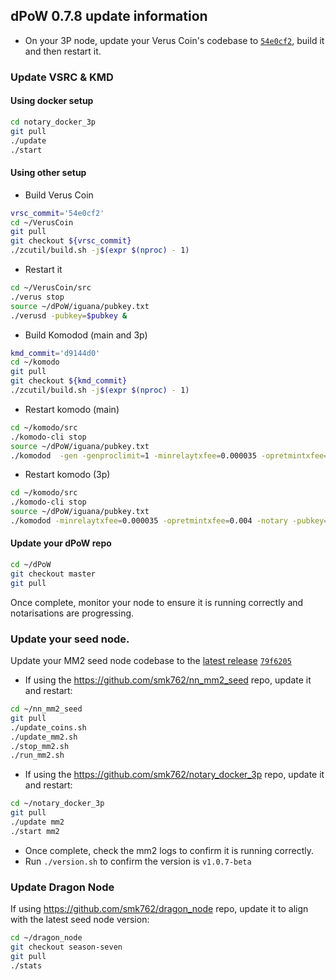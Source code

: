## dPoW 0.7.8 update information

- On your 3P node, update your Verus Coin's codebase to [`54e0cf2`](https://github.com/VerusCoin/VerusCoin/tree/54e0cf27af6cc1f0204830f7009e10d9a05d040b), build it and then restart it.

### Update VSRC & KMD

#### Using docker setup

```bash
cd notary_docker_3p
git pull
./update
./start
```

#### Using other setup

- Build Verus Coin

```bash
vrsc_commit='54e0cf2'
cd ~/VerusCoin
git pull
git checkout ${vrsc_commit}
./zcutil/build.sh -j$(expr $(nproc) - 1)
```

- Restart it

```bash
cd ~/VerusCoin/src
./verus stop
source ~/dPoW/iguana/pubkey.txt
./verusd -pubkey=$pubkey &
```
- Build Komodod (main and 3p)

```bash
kmd_commit='d9144d0'
cd ~/komodo
git pull
git checkout ${kmd_commit}
./zcutil/build.sh -j$(expr $(nproc) - 1)
```

- Restart komodo (main)

```bash
cd ~/komodo/src
./komodo-cli stop
source ~/dPoW/iguana/pubkey.txt
./komodod  -gen -genproclimit=1 -minrelaytxfee=0.000035 -opretmintxfee=0.004 -notary=.litecoin/litecoin.conf -pubkey=$pubkey &
```

- Restart komodo (3p)

```bash
cd ~/komodo/src
./komodo-cli stop
source ~/dPoW/iguana/pubkey.txt
./komodod -minrelaytxfee=0.000035 -opretmintxfee=0.004 -notary -pubkey=$pubkey &
```

#### Update your dPoW repo

```bash
cd ~/dPoW
git checkout master
git pull
```

Once complete, monitor your node to ensure it is running correctly and notarisations are progressing.


### Update your seed node.

Update your MM2 seed node codebase to the [latest release](https://github.com/KomodoPlatform/komodo-defi-framework/releases/tag/v1.0.7-beta)  [`79f6205`](https://github.com/KomodoPlatform/komodo-defi-framework/tree/79f620559a635704959d3e88067f7ffe5ee30f1f)

- If using the https://github.com/smk762/nn_mm2_seed repo, update it and restart:

```bash
cd ~/nn_mm2_seed
git pull
./update_coins.sh
./update_mm2.sh
./stop_mm2.sh
./run_mm2.sh
```

- If using the https://github.com/smk762/notary_docker_3p repo, update it and restart:

```bash
cd ~/notary_docker_3p
git pull
./update mm2
./start mm2
```

- Once complete, check the mm2 logs to confirm it is running correctly.
- Run `./version.sh` to confirm the version is `v1.0.7-beta`

### Update Dragon Node

If using https://github.com/smk762/dragon_node repo, update it to align with the latest seed node version:

```bash
cd ~/dragon_node
git checkout season-seven
git pull
./stats
```
